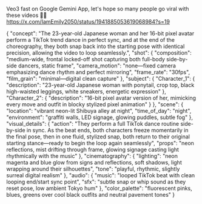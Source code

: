 Veo3 fast on Google Gemini App, let's hope so many people go viral with these videos 🙏😀
https://x.com/IamEmily2050/status/1941885053619068984?s=19

{
  "concept": "The 23-year-old Japanese woman and her 16-bit pixel avatar perform a TikTok trend dance in perfect sync, and at the end of the choreography, they both snap back into the starting pose with identical precision, allowing the video to loop seamlessly.",
  "shot": {
    "composition": "medium-wide, frontal locked-off shot capturing both full-body side-by-side dancers, static frame",
    "camera_motion": "none—fixed camera emphasizing dance rhythm and perfect mirroring",
    "frame_rate": "30fps",
    "film_grain": "minimal—digital clean capture"
  },
  "subject": {
    "Character_1": {
      "description": "23-year-old Japanese woman with ponytail, crop top, black high-waisted leggings, white sneakers, energetic expression"
    },
    "Character_2": {
      "description": "16-bit pixel avatar version of her, mimicking every move and outfit in blocky stylized pixel animation"
    }
  },
  "scene": {
    "location": "vibrant neon-lit Shibuya alley at night",
    "time_of_day": "night",
    "environment": "graffiti walls, LED signage, glowing puddles, subtle fog"
  },
  "visual_details": {
    "action": "They perform a full TikTok dance routine side-by-side in sync. As the beat ends, both characters freeze momentarily in the final pose, then in one fluid, stylized snap, both return to their original starting stance—ready to begin the loop again seamlessly",
    "props": "neon reflections, mist drifting through frame, glowing signage casting light rhythmically with the music"
  },
  "cinematography": {
    "lighting": "neon magenta and blue glow from signs and reflections, soft shadows, light wrapping around their silhouettes",
    "tone": "playful, rhythmic, slightly surreal digital realism"
  },
  "audio": {
    "music": "looped TikTok beat with clean looping end/start sync point",
    "sfx": "subtle snap or whip sound as they reset pose, low ambient Tokyo hum"
  },
  "color_palette": "fluorescent pinks, blues, greens over cool black outfits and neutral pavement tones"
}
